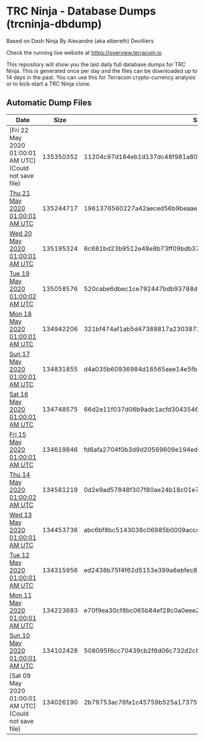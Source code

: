 # TRC Ninja - Database Dumps (trcninja-dbdump)
Based on Dash Ninja By Alexandre (aka elbereth) Devilliers

Check the running live website at https://overview.terracoin.io

This repository will show you the last daily full database dumps for TRC Ninja. This is generated once per day and the files can be downloaded up to 14 days in the past.
You can use this for Terracoin crypto-currency analysis or to kick-start a TRC Ninja clone.


## Automatic Dump Files
| Date | Size | SHA256 |
|--|--|--|
| [Fri 22 May 2020 01:00:01 AM UTC](Could not save file) | 135350352 | 11204c97d184eb1d137dc48f981a80ddf6410f1efbc18f62cb06d987fb8513f2 | 
| [Thu 21 May 2020 01:00:01 AM UTC]() | 135244717 | 1961376560227a42aeced56b9beaaee2faf7758bd89e852a229dacf36ef6dc8a | 
| [Wed 20 May 2020 01:00:01 AM UTC](https://transfer.sh/nGcwh/trcninja-dbdump-20200520010001.tar.bz2) | 135195324 | 6c681bd23b9512e48e8b73ff09bdb37416b1d15b1ab3007f55a4092649293c55 | 
| [Tue 19 May 2020 01:00:02 AM UTC]() | 135058576 | 520cabe6dbec1ce792447bdb93788ded83daed686bb327307ed962e9e04e9bed | 
| [Mon 18 May 2020 01:00:01 AM UTC]() | 134942206 | 321bf474af1ab5d47388817a230387227dbe8f19c585559d15fc5d986fcf2a62 | 
| [Sun 17 May 2020 01:00:01 AM UTC]() | 134831855 | d4a035b60936984d16565aee14e5fbe308e660654092e6048ceda4144705dad6 | 
| [Sat 16 May 2020 01:00:01 AM UTC]() | 134748575 | 66d2e11f037d06b9adc1acfd3043546d4ce7f0437a44a197ed9f22da044a76dc | 
| [Fri 15 May 2020 01:00:01 AM UTC]() | 134619846 | fd6afa2704f0b3d9d20569609e194ed7e084f7d1b6b8f90c1d0d8616be612292 | 
| [Thu 14 May 2020 01:00:02 AM UTC](https://transfer.sh/WvOuJ/trcninja-dbdump-20200514010002.tar.bz2) | 134581219 | 0d2e9ad57848f307f80ae24b18c01e7bf4687c5e731702ab60495c33b13996cd | 
| [Wed 13 May 2020 01:00:01 AM UTC]() | 134453736 | abc6bf8bc5143038c06985b0009accde9b678b6941dadd9a777a99f9b930bace | 
| [Tue 12 May 2020 01:00:01 AM UTC]() | 134315956 | ed2438b75f4f62d5153e399a6ebfec88262abeb740ff220d3fc3a6e1eb064106 | 
| [Mon 11 May 2020 01:00:01 AM UTC](https://transfer.sh/4u99F/trcninja-dbdump-20200511010001.tar.bz2) | 134223683 | e70f9ea30cf8bc065b84ef28c0a0eee20e920cae1457eda661a22a85c3ea6b2a | 
| [Sun 10 May 2020 01:00:01 AM UTC](https://transfer.sh/dpQAn/trcninja-dbdump-20200510010001.tar.bz2) | 134102428 | 508095f6cc70439cb2f6d06c732d2c8c837fb4274f8d1b9c5c47c40f5646c044 | 
| [Sat 09 May 2020 01:00:01 AM UTC](Could not save file) | 134026190 | 2b79753ac76fa1c45759b525a17375392b578142972145698dd9896cbfd198ff | 
